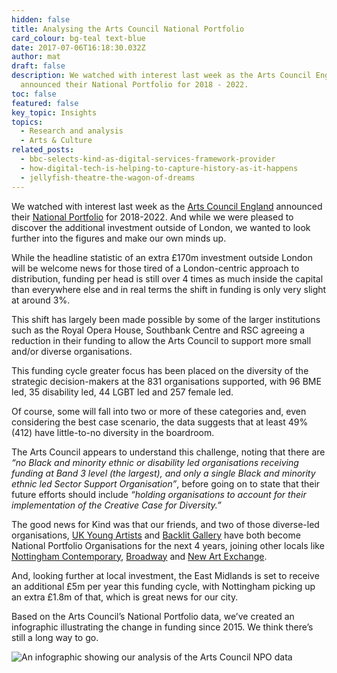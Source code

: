 ```yaml
---
hidden: false
title: Analysing the Arts Council National Portfolio
card_colour: bg-teal text-blue
date: 2017-07-06T16:18:30.032Z
author: mat
draft: false
description: We watched with interest last week as the Arts Council England
  announced their National Portfolio for 2018 - 2022.
toc: false
featured: false
key_topic: Insights
topics:
  - Research and analysis
  - Arts & Culture
related_posts:
  - bbc-selects-kind-as-digital-services-framework-provider
  - how-digital-tech-is-helping-to-capture-history-as-it-happens
  - jellyfish-theatre-the-wagon-of-dreams
---
```

We watched with interest last week as the [Arts Council England](https://www.artscouncil.org.uk/) announced their [National Portfolio](https://www.artscouncil.org.uk/npo) for 2018-2022. And while we were pleased to discover the additional investment outside of London, we wanted to look further into the figures and make our own minds up.

While the headline statistic of an extra £170m investment outside London will be welcome news for those tired of a London-centric approach to distribution, funding per head is still over 4 times as much inside the capital than everywhere else and in real terms the shift in funding is only very slight at around 3%.

This shift has largely been made possible by some of the larger institutions such as the Royal Opera House, Southbank Centre and RSC agreeing a reduction in their funding to allow the Arts Council to support more small and/or diverse organisations.

This funding cycle greater focus has been placed on the diversity of the strategic decision-makers at the 831 organisations supported, with 96 BME led, 35 disability led, 44 LGBT led and 257 female led.

Of course, some will fall into two or more of these categories and, even considering the best case scenario, the data suggests that at least 49% (412) have little-to-no diversity in the boardroom.

The Arts Council appears to understand this challenge, noting that there are *“no Black and minority ethnic or disability led organisations receiving funding at Band 3 level (the largest), and only a single Black and minority ethnic led Sector Support Organisation”*, before going on to state that their future efforts should include *“holding organisations to account for their implementation of the Creative Case for Diversity.”*

The good news for Kind was that our friends, and two of those diverse-led organisations, [UK Young Artists](https://uknewartists.co.uk/) and [Backlit Gallery](https://backlit.org.uk/) have both become National Portfolio Organisations for the next 4 years, joining other locals like [Nottingham Contemporary](https://www.nottinghamcontemporary.org/), [Broadway](https://www.broadway.org.uk/) and [New Art Exchange](https://www.nae.org.uk/).

And, looking further at local investment, the East Midlands is set to receive an additional £5m per year this funding cycle, with Nottingham picking up an extra £1.8m of that, which is great news for our city.

Based on the Arts Council’s National Portfolio data, we’ve created an infographic illustrating the change in funding since 2015. We think there’s still a long way to go.

![An infographic showing our analysis of the Arts Council NPO data](../images/arts-council-portfolio-analysis-2018.png)